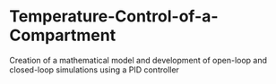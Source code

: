 # Temperature-Control-of-a-Compartment

Creation of a mathematical model and development of open-loop and closed-loop simulations using a PID controller
